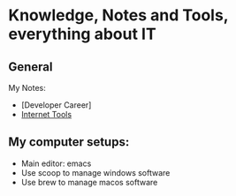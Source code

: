 Knowledge, Notes and Tools, everything about IT
===============================================

General
-------
My Notes: 
- [Developer Career]
- [Internet Tools](notes/internet/tools-20200904145215.org)



My computer setups:
------------------
- Main editor: emacs
- Use scoop to manage windows software
- Use brew to manage macos software

